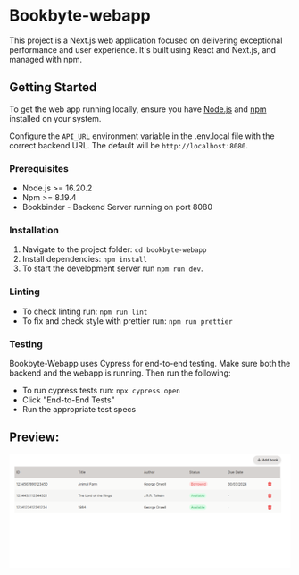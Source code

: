 # Bookbyte-webapp

This project is a Next.js web application focused on delivering exceptional performance and user experience. It's built
using React and Next.js, and managed with npm.

## Getting Started

To get the web app running locally, ensure you have [Node.js](https://nodejs.org/) and [npm](https://nodejs.org/en)
installed on your system.

Configure the `API_URL` environment variable in the .env.local file with the correct backend URL. The default will be `http://localhost:8080`.

### Prerequisites

- Node.js >= 16.20.2
- Npm >= 8.19.4
- Bookbinder - Backend Server running on port 8080

### Installation

1. Navigate to the project folder:
   `cd bookbyte-webapp`
2. Install dependencies: `npm install`
3. To start the development server run `npm run dev`.

### Linting

- To check linting run: `npm run lint`
- To fix and check style with prettier run: `npm run prettier`

### Testing

Bookbyte-Webapp uses Cypress for end-to-end testing.
Make sure both the backend and the webapp is running. Then run the following:

- To run cypress tests run: `npx cypress open`
- Click "End-to-End Tests"
- Run the appropriate test specs

## Preview:

<img src="public/preview.png">
